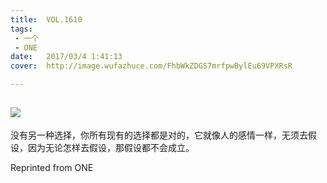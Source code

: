 ```yaml
---
title:	VOL.1610
tags:
 - 一个
 - ONE
date:	2017/03/4 1:41:13
cover:	http://image.wufazhuce.com/FhbWkZDGS7mrfpwBylEu69VPXRsR

---
```

![](http://image.wufazhuce.com/FhbWkZDGS7mrfpwBylEu69VPXRsR)
---

没有另一种选择，你所有现有的选择都是对的，它就像人的感情一样，无须去假设，因为无论怎样去假设，那假设都不会成立。
 
Reprinted from ONE
